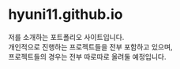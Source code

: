 # hyuni11.github.io

저를 소개하는 포트폴리오 사이트입니다.<br>
개인적으로 진행하는 프로젝트들을 전부 포함하고 있으며,<br>
프로젝트들의 경우는 전부 따로따로 올려둘 예정입니다.

